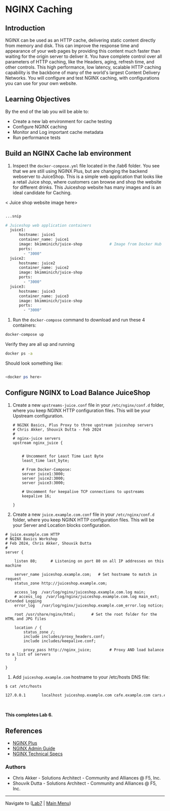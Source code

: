 # NGINX Caching

## Introduction

NGINX can be used as an HTTP cache, delivering static content directly from memory and disk.  This can improve the response time and appearance of your web pages by providing this content much faster than waiting for the origin server to deliver it.  You have complete control over all parameters of HTTP caching, like the Headers, aging, refresh time, and other controls.  This high performance, low latency, scalable HTTP caching capability is the backbone of many of the world's largest Content Delivery Networks.  You will configure and test NGINX caching, with configurations you can use for your own website.

## Learning Objectives 

By the end of the lab you will be able to: 
 * Create a new lab environment for cache testing
 * Configure NGINX caching
 * Monitor and Log important cache metadata
 * Run performance tests

## Build an NGINX Cache lab environment

1. Inspect the `docker-compose.yml` file located in the /lab6 folder.  You see that we are still using NGINX Plus, but are changing the backend webserver to JuiceShop.  This is a simple web application that looks like a retail Juice shop, where customers can browse and shop the website for different drinks.  This Juiceshop website has many images and is an ideal candidate for Caching.

< Juice shop website image here>

```bash

...snip

# Juiceshop web application containers
  juice1:
      hostname: juice1
      container_name: juice1
      image: bkimminich/juice-shop            # Image from Docker Hub
      ports:
        - "3000"
  juice2:
      hostname: juice2
      container_name: juice2
      image: bkimminich/juice-shop
      ports:
        - "3000"
  juice3:
      hostname: juice3
      container_name: juice3
      image: bkimminich/juice-shop
      ports:
        - "3000"

```

1. Run the `docker-compose` command to download and run these 4 containers:

```bash
docker-compose up

```

Verify they are all up and running

```bash
docker ps -a

```

Should look something like:

```bash

<docker ps here>

```



## Configure NGINX to Load Balance JuiceShop

1. Create a new `upstreams-juice.conf` file in your `/etc/nginx/conf.d` folder, where you keep NGINX HTTP configuration files.  This will be your Upstream configuration.

    ```nginx
    # NGINX Basics, Plus Proxy to three upstream juiceshop servers
    # Chris Akker, Shouvik Dutta - Feb 2024
    #
    # nginx-juice servers 
    upstream nginx_juice {

        
        # Uncomment for Least Time Last Byte      
        least_time last_byte;

        # From Docker-Compose:
        server juice1:3000;
        server juice2:3000;
        server juice3:3000;

        # Uncomment for keepalive TCP connections to upstreams
        keepalive 16;

    }

    ```

1. Create a new `juice.example.com.conf` file in your `/etc/nginx/conf.d` folder, where you keep NGINX HTTP configuration files.  This will be your Server and Location blocks configuration.

```nginx
# juice.example.com HTTP
# NGINX Basics Workshop
# Feb 2024, Chris Akker, Shouvik Dutta
#
server {
    
    listen 80;      # Listening on port 80 on all IP addresses on this machine

    server_name juiceshop.example.com;   # Set hostname to match in request
    status_zone http://juiceshop.example.com;

    access_log  /var/log/nginx/juiceshop.example.com.log main;
    # access_log  /var/log/nginx/juiceshop.example.com.log main_ext;   Extended Logging
    error_log   /var/log/nginx/juiceshop.example.com_error.log notice;

    root /usr/share/nginx/html;       # Set the root folder for the HTML and JPG files

    location / {
        status_zone /;
        include includes/proxy_headers.conf;
        include includes/keepalive.conf;
        
        proxy_pass http://nginx_juice;        # Proxy AND load balance to a list of servers
    }

} 

```

1. Add `juiceshop.example.com` hostname to your /etc/hosts DNS file:

```bash
$ cat /etc/hosts

127.0.0.1       localhost juiceshop.example.com cafe.example.com cars.example.com www.example.com www2.example.com
```




<br/>

**This completes Lab 6.**

## References

- [NGINX Plus](https://docs.nginx.com/nginx/)
- [NGINX Admin Guide](https://docs.nginx.com/nginx/admin-guide/)
- [NGINX Technical Specs](https://docs.nginx.com/nginx/technical-specs/)

### Authors

- Chris Akker - Solutions Architect - Community and Alliances @ F5, Inc.
- Shouvik Dutta - Solutions Architect - Community and Alliances @ F5, Inc.

-------------

Navigate to ([Lab7](../lab7/readme.md) | [Main Menu](../readme.md))
